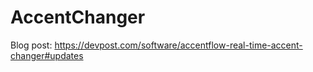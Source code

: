 # AccentChanger

Blog post: https://devpost.com/software/accentflow-real-time-accent-changer#updates
